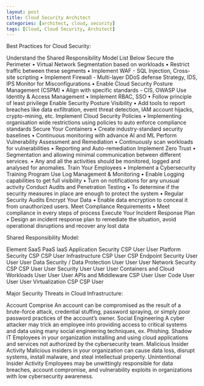 ```yaml
---
layout: post
title: Cloud Security Architect
categories: [architect, cloud, security]
tags: [Cloud, Cloud Security, Architect]
---
```


Best Practices for Cloud Security:
 
Understand the Shared Responsibility Model	List Below
Secure the Perimeter	•	Virtual Network Segmentation based on workloads
•	Restrict traffic between these segments
•	Implement WAF - SQL Injection, Cross-site scripting
•	Implement Firewall - Multi-layer DDoS defense Strategy, IDS, IPS
Monitor for Misconfigurations	•	Enable Cloud Security Posture Management (CSPM)
•	Align with specific standards - CIS, OWASP
Use Identity & Access Management	•	Implement RBAC, SSO
•	Follow principle of least privilege
Enable Security Posture Visibility	•	Add tools to report breaches like data exfiltration, event threat detection, IAM account hijacks, crypto-mining, etc.
Implement Cloud Security Policies	•	Implementing organisation wide restrictions using policies to auto enforce compliance standards
Secure Your Containers	•	Create industry-standard security baselines 
•	Continuous monitoring with advance AI and ML 
Perform Vulnerability Assessment and Remediation	•	Continuously scan workloads for vulnerabilities
•	Reporting and Auto-remediation
Implement Zero Trust	•	Segmentation and allowing minimal communication between different services.
•	Any and all the activities should be monitored, logged and analysed for anomalies.
Train Your Employees	•	Implement a Cybersecurity Training Program
Use Log Management & Monitoring	•	Enable Logging capabilities to get full visibility
•	Turn on notifications for any unusual activity
Conduct Audits and Penetration Testing	•	To determine if the security measures in place are enough to protect the system
•	Regular Security Audits 
Encrypt Your Data	•	Enable data encryption to conceal it from unauthorized users.
Meet Compliance Requirements	•	Meet compliance in every steps of process
Execute Your Incident Response Plan	•	Design an incident response plan to remediate the situation, avoid operational disruptions and recover any lost data
 
 
Shared Responsibility Model:
 
Element	SaaS	PaaS	IaaS
Application Security	CSP	User	User
Platform Security	CSP	CSP	User
Infrastructure	CSP	User	CSP
Endpoint Security	User	User	User
Data Security / Data Protection	User	User	User
Network Security	CSP	CSP	User
User Security	User	User	User
Containers and Cloud Workloads	User	User	User
APIs and Middleware	CSP	User	User
Code	User	User	User
Virtualization	CSP	CSP	User
 
 
Major Security Threats in Cloud Infrastructure:
 
Account Comprise	An account can be compromised as the result of a brute-force attack, credential stuffing, password spraying, or simply poor password practices of the account’s owner.
Social Engineering	A cyber attacker may trick an employee into providing access to critical systems and data using many social engineering techniques, ex. Phishing.
Shadow IT	Employees in your organization installing and using cloud applications and services not authorized by the cybersecurity team.
Malicious Insider Activity	Malicious insiders in your organization can cause data loss, disrupt systems, install malware, and steal intellectual property.
Unintentional Insider Activity	Employees may be unwittingly responsible for data breaches, account compromise, and vulnerability exploits in organizations with low cybersecurity awareness.
